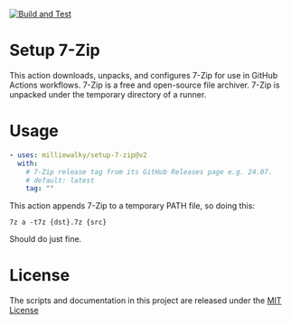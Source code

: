 [![Build and Test](https://github.com/milliewalky/setup-7-zip/actions/workflows/sample.yml/badge.svg)](https://github.com/milliewalky/setup-7-zip/actions/workflows/sample.yml)

# Setup 7-Zip

This action downloads, unpacks, and configures 7-Zip for use in GitHub Actions workflows. 7-Zip is a free and open-source file archiver. 7-Zip is unpacked under the temporary directory of a runner.

# Usage

<!-- start usage -->
```yaml
- uses: milliewalky/setup-7-zip@v2
  with:
    # 7-Zip release tag from its GitHub Releases page e.g. 24.07.
    # default: latest
    tag: ""
```
<!-- end usage -->

This action appends 7-Zip to a temporary PATH file, so doing this:

```
7z a -t7z {dst}.7z {src}
```

Should do just fine.

# License

The scripts and documentation in this project are released under the [MIT License](LICENSE)
